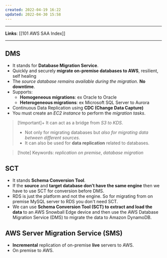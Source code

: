 ```yaml
---
created: 2022-04-19 16:22
updated: 2022-04-30 15:58
---
```

---
**Links**: [[101 AWS SAA Index]]

---
## DMS
- It stands for **Database Migration Service**.
- Quickly and securely **migrate on-premise databases to AWS**, resilient, self healing
- The *source database remains available during the migration*. **No downtime**.
- Supports:
    - **Homogeneous migrations**: ex Oracle to Oracle
    - **Heterogeneous migrations**: ex Microsoft SQL Server to Aurora
- Continuous Data Replication using **CDC (Change Data Capture)**
- You must create an *EC2 instance* to perform the *migration tasks*.

> [!important]+ It can act as a bridge from *S3 to KDS*.
> - Not only for migrating databases but *also for migrating data between different sources*.
> - It can also be used for **data replication** related to databases.

> [!note] Keywords: *replication on premise*, *database migration* 

## SCT
- It stands **Schema Conversion Tool**.
- If the **source** and **target database don’t have the same engine** then we have to use SCT for conversion before DMS.
- RDS is just the platform and not the engine. So for migrating from on premise MySQL server to RDS you don't need SCT.
- We can use **Schema Conversion Tool (SCT) to extract and load the data** to an AWS Snowball Edge device and then use the AWS Database Migration Service (DMS) to migrate the data to Amazon DynamoDB.

## AWS Server Migration Service (SMS)
- **Incremental** replication of on-premise **live** servers to AWS.
- On premise to AWS.